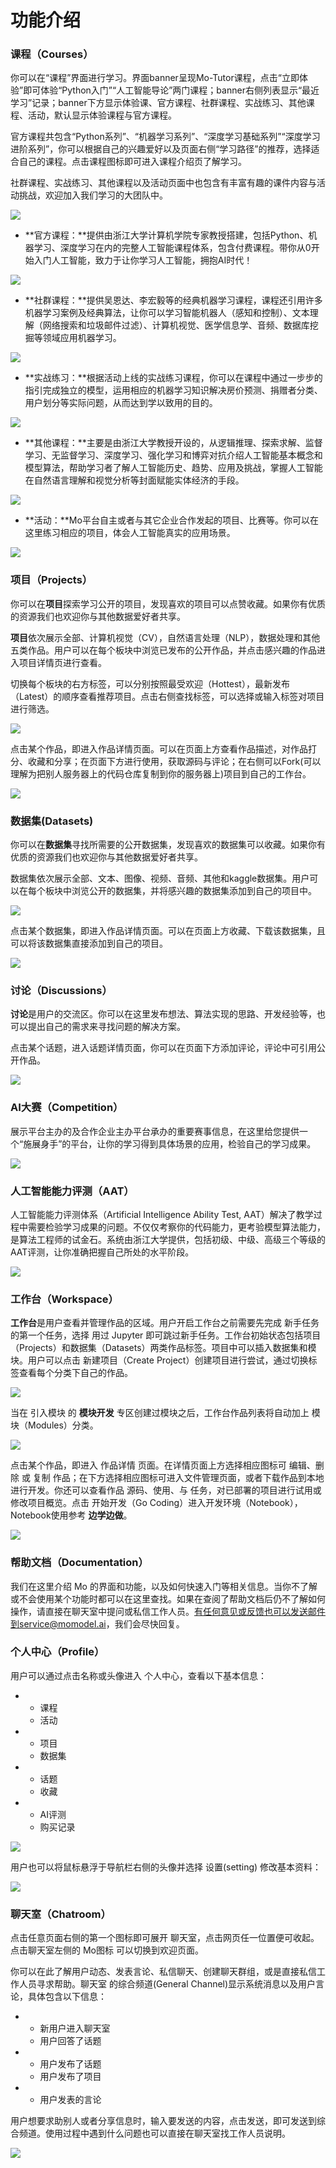 # 功能介绍

### 课程（Courses）

你可以在“课程”界面进行学习。界面banner呈现Mo-Tutor课程，点击“立即体验”即可体验“Python入门”“人工智能导论”两门课程；banner右侧列表显示“最近学习”记录；banner下方显示体验课、官方课程、社群课程、实战练习、其他课程、活动，默认显示体验课程与官方课程。

官方课程共包含“Python系列”、“机器学习系列”、“深度学习基础系列”“深度学习进阶系列”，你可以根据自己的兴趣爱好以及页面右侧“学习路径”的推荐，选择适合自己的课程。点击课程图标即可进入课程介绍页了解学习。

社群课程、实战练习、其他课程以及活动页面中也包含有丰富有趣的课件内容与活动挑战，欢迎加入我们学习的大团队中。

![](https://imgbed.momodel.cn/docs/课程1.png)

- **官方课程：**提供由浙江大学计算机学院专家教授搭建，包括Python、机器学习、深度学习在内的完整人工智能课程体系，包含付费课程。带你从0开始入门人工智能，致力于让你学习人工智能，拥抱AI时代！

![](https://imgbed.momodel.cn/docs/官方课程.png)



- **社群课程：**提供吴恩达、李宏毅等的经典机器学习课程，课程还引用许多机器学习案例及经典算法，让你可以学习智能机器人（感知和控制）、文本理解（网络搜索和垃圾邮件过滤）、计算机视觉、医学信息学、音频、数据库挖掘等领域应用机器学习。

![](https://imgbed.momodel.cn/docs/社群课程.png)



- **实战练习：**根据活动上线的实战练习课程，你可以在课程中通过一步步的指引完成独立的模型，运用相应的机器学习知识解决房价预测、捐赠者分类、用户划分等实际问题，从而达到学以致用的目的。

![](https://imgbed.momodel.cn/docs/实战练习.png)



- **其他课程：**主要是由浙江大学教授开设的，从逻辑推理、探索求解、监督学习、无监督学习、深度学习、强化学习和博弈对抗介绍人工智能基本概念和模型算法，帮助学习者了解人工智能历史、趋势、应用及挑战，掌握人工智能在自然语言理解和视觉分析等封面赋能实体经济的手段。

![](https://imgbed.momodel.cn/docs/其他课程.png)



- **活动：**Mo平台自主或者与其它企业合作发起的项目、比赛等。你可以在这里练习相应的项目，体会人工智能真实的应用场景。

![](https://imgbed.momodel.cn/docs/活动.png)

### 项目（Projects）

你可以在**项目**探索学习公开的项目，发现喜欢的项目可以点赞收藏。如果你有优质的资源我们也欢迎你与其他数据爱好者共享。

**项目**依次展示全部、计算机视觉（CV），自然语言处理（NLP），数据处理和其他五类作品。用户可以在每个板块中浏览已发布的公开作品，并点击感兴趣的作品进入项目详情页进行查看。

切换每个板块的右方标签，可以分别按照最受欢迎（Hottest），最新发布（Latest）的顺序查看推荐项目。点击右侧查找标签，可以选择或输入标签对项目进行筛选。

![](https://imgbed.momodel.cn/helpdoc/gongnengjieshao/gongnengjieshao_xiangmu1.png)



点击某个作品，即进入作品详情页面。可以在页面上方查看作品描述，对作品打分、收藏和分享；在页面下方进行使用，获取源码与评论；在右侧可以Fork(可以理解为把别人服务器上的代码仓库复制到你的服务器上)项目到自己的工作台。

![](https://imgbed.momodel.cn/helpdoc/gongnengjieshao/gongnengjieshao_xiangmu2.png)



### 数据集(Datasets)

你可以在**数据集**寻找所需要的公开数据集，发现喜欢的数据集可以收藏。如果你有优质的资源我们也欢迎你与其他数据爱好者共享。

数据集依次展示全部、文本、图像、视频、音频、其他和kaggle数据集。用户可以在每个板块中浏览公开的数据集，并将感兴趣的数据集添加到自己的项目中。

![](https://imgbed.momodel.cn/helpdoc/gongnengjieshao/gongnengjieshao_shujuji1.png)



点击某个数据集，即进入作品详情页面。可以在页面上方收藏、下载该数据集，且可以将该数据集直接添加到自己的项目。

![](https://imgbed.momodel.cn/helpdoc/gongnengjieshao/gongnengjieshao_shujuji2.png)

### 讨论（Discussions）

**讨论**是用户的交流区。你可以在这里发布想法、算法实现的思路、开发经验等，也可以提出自己的需求来寻找问题的解决方案。

点击某个话题，进入话题详情页面，你可以在页面下方添加评论，评论中可引用公开作品。

![](https://imgbed.momodel.cn/helpdoc/gongnengjieshao/gongnengjieshao_taolun.png)



### AI大赛（Competition）

展示平台主办的及合作企业主办平台承办的重要赛事信息，在这里给您提供一个“施展身手”的平台，让你的学习得到具体场景的应用，检验自己的学习成果。

![](https://imgbed.momodel.cn/helpdoc/gongnengjieshao/gongnengjieshao_ai_dasai.png)



### 人工智能能力评测（AAT）

人工智能能力评测体系（Artificial Intelligence Ability Test, AAT）解决了教学过程中需要检验学习成果的问题。不仅仅考察你的代码能力，更考验模型算法能力，是算法工程师的试金石。系统由浙江大学提供，包括初级、中级、高级三个等级的AAT评测，让你准确把握自己所处的水平阶段。

![](https://imgbed.momodel.cn/helpdoc/gongnengjieshao/gongnengjieshao_ai_ceping.png)



### 工作台（Workspace）

**工作台**是用户查看并管理作品的区域。用户开启工作台之前需要先完成 新手任务 的第一个任务，选择 用过 Jupyter 即可跳过新手任务。工作台初始状态包括项目（Projects）和数据集（Datasets）两类作品标签。项目中可以插入数据集和模块。用户可以点击 新建项目（Create Project）创建项目进行尝试，通过切换标签查看每个分类下自己的作品。

![](https://imgbed.momodel.cn/helpdoc/gongnengjieshao/gongnengjieshao_gongzuotai1.png)



当在 引入模块 的 **模块开发** 专区创建过模块之后，工作台作品列表将自动加上 模块（Modules）分类。

![](https://imgbed.momodel.cn/helpdoc/gongnengjieshao/gongnengjieshao_gongzuotai2.png)



点击某个作品，即进入 作品详情 页面。在详情页面上方选择相应图标可 编辑、删除 或 复制 作品；在下方选择相应图标可进入文件管理页面，或者下载作品到本地进行开发。你还可以查看作品 源码、使用、与 任务，对已部署的项目进行试用或修改项目概览。点击 开始开发（Go Coding）进入开发环境（Notebook），Notebook使用参考 **边学边做**。

![](https://imgbed.momodel.cn/helpdoc/gongnengjieshao/gongnengjieshao_gongzuotai3.png)



### 帮助文档（Documentation）

我们在这里介绍 Mo 的界面和功能，以及如何快速入门等相关信息。当你不了解或不会使用某个功能时都可以在这里查找。如果在查阅了帮助文档后仍不了解如何操作，请直接在聊天室中提问或私信工作人员。有任何意见或反馈也可以发送邮件到service@momodel.ai，我们会尽快回复。



### 个人中心（Profile）

用户可以通过点击名称或头像进入 个人中心，查看以下基本信息：

- - 课程
  - 活动

- - 项目
  - 数据集

- - 话题
  - 收藏

- - AI评测
  - 购买记录

![](https://imgbed.momodel.cn/helpdoc/gongnengjieshao/gongnengjieshao_gerenzhongxin1.png)



用户也可以将鼠标悬浮于导航栏右侧的头像并选择 设置(setting) 修改基本资料：

![](https://imgbed.momodel.cn/helpdoc/gongnengjieshao/gongnengjieshao_gerenzhongxin2.png)



### 聊天室（Chatroom）

点击任意页面右侧的第一个图标即可展开 聊天室，点击网页任一位置便可收起。点击聊天室左侧的 Mo图标 可以切换到欢迎页面。

你可以在此了解用户动态、发表言论、私信聊天、创建聊天群组，或是直接私信工作人员寻求帮助。聊天室 的综合频道(General Channel)显示系统消息以及用户言论，具体包含以下信息：

- - 新用户进入聊天室
  - 用户回答了话题

- - 用户发布了话题
  - 用户发布了项目

- - 用户发表的言论

用户想要求助别人或者分享信息时，输入要发送的内容，点击发送，即可发送到综合频道。使用过程中遇到什么问题也可以直接在聊天室找工作人员说明。

![](https://imgbed.momodel.cn/helpdoc/gongnengjieshao/gongnengjieshao_liaotianshi.png)
